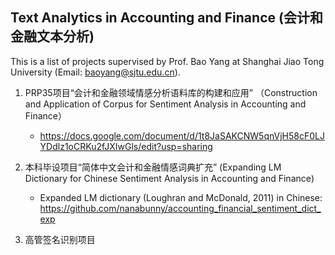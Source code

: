 Text Analytics in Accounting and Finance (会计和金融文本分析)
---
This is a list of projects supervised by Prof. Bao Yang at Shanghai Jiao Tong University (Email: baoyang@sjtu.edu.cn).


1. PRP35项目“会计和金融领域情感分析语料库的构建和应用” （Construction and Application of Corpus for Sentiment Analysis in Accounting and Finance）
    - https://docs.google.com/document/d/1t8JaSAKCNW5qnVjH58cF0LJYDdlz1oCRKu2fJXIwGls/edit?usp=sharing

2. 本科毕设项目“简体中文会计和金融情感词典扩充” (Expanding LM Dictionary for Chinese Sentiment Analysis in Accounting and Finance)
    - Expanded LM dictionary (Loughran and McDonald, 2011) in Chinese: https://github.com/nanabunny/accounting_financial_sentiment_dict_exp

3. 高管签名识别项目
